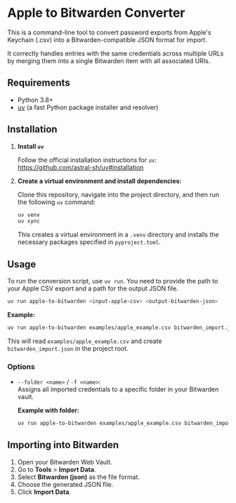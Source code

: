 # Apple to Bitwarden Converter

This is a command-line tool to convert password exports from Apple's Keychain (.csv) into a Bitwarden-compatible JSON format for import.

It correctly handles entries with the same credentials across multiple URLs by merging them into a single Bitwarden item with all associated URIs.

## Requirements

- Python 3.8+
- [uv](https://github.com/astral-sh/uv) (a fast Python package installer and resolver)

## Installation

1.  **Install `uv`**

    Follow the official installation instructions for `uv`: https://github.com/astral-sh/uv#installation

2.  **Create a virtual environment and install dependencies:**

    Clone this repository, navigate into the project directory, and then run the following `uv` command:

    ```bash
    uv venv
    uv sync
    ```

    This creates a virtual environment in a `.venv` directory and installs the necessary packages specified in `pyproject.toml`.

## Usage

To run the conversion script, use `uv run`. You need to provide the path to your Apple CSV export and a path for the output JSON file.

```bash
uv run apple-to-bitwarden <input-apple-csv> <output-bitwarden-json>
```

**Example:**

```bash
uv run apple-to-bitwarden examples/apple_example.csv bitwarden_import.json
```

This will read `examples/apple_example.csv` and create `bitwarden_import.json` in the project root.

### Options

-   `--folder <name>` / `-f <name>`:  
    Assigns all imported credentials to a specific folder in your Bitwarden vault.

    **Example with folder:**

    ```bash
    uv run apple-to-bitwarden examples/apple_example.csv bitwarden_import.json --folder "Apple Imports"
    ```

## Importing into Bitwarden

1.  Open your Bitwarden Web Vault.
2.  Go to **Tools** > **Import Data**.
3.  Select **Bitwarden (json)** as the file format.
4.  Choose the generated JSON file.
5.  Click **Import Data**.
